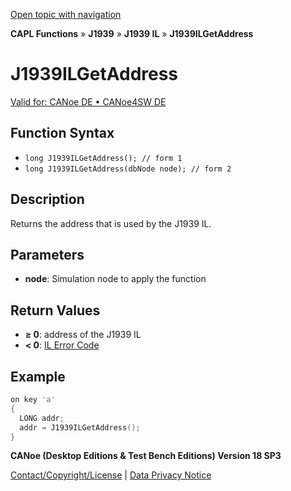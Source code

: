 [Open topic with navigation](../../../../../../CANoeDEFamily.htm#Topics/CAPLFunctions/J1939/J1939InteractionLayer/Functions/CAPLfunctionJ1939ILGetAddress.md)

**CAPL Functions** » **J1939** » **J1939 IL** » **J1939ILGetAddress**

# J1939ILGetAddress

[Valid for: CANoe DE • CANoe4SW DE](../../../../Shared/FeatureAvailability.md)

## Function Syntax

- `long J1939ILGetAddress(); // form 1`
- `long J1939ILGetAddress(dbNode node); // form 2`

## Description

Returns the address that is used by the J1939 IL.

## Parameters

- **node**: Simulation node to apply the function

## Return Values

- **≥ 0**: address of the J1939 IL
- **< 0**: [IL Error Code](../../../CAPLfunctionsISOj1939ErrorCodes.md)

## Example

```c
on key 'a'
{
  LONG addr;
  addr = J1939ILGetAddress();
}
```

**CANoe (Desktop Editions & Test Bench Editions) Version 18 SP3**

[Contact/Copyright/License](../../../../Shared/ContactCopyrightLicense.md) | [Data Privacy Notice](https://www.vector.com/int/en/company/get-info/privacy-policy/)
